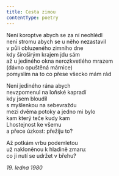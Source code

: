 ```yaml
---
title: Cesta zimou
contentType: poetry
---
```


<section>

Není koroptve abych se za ní neohlédl  
není stromu abych se u něho nezastavil  
v půli obluzeného zimního dne  
kdy široširým krajem jdu sám  
až u jediného okna nerozkvetlého mrazem  
(dávno opuštěná márnice)  
pomyslím na to co přese všecko mám rád

Není jediného rána abych  
nevzpomenul na loňské kapradí  
kdy jsem bloudil  
s myšlenkou na sebevraždu  
mezi dvěma potoky a jedno mi bylo  
kam který teče kudy kam  
Lhostejnost ke všemu  
a přece úzkost: přežiju to?

Až potkám vrbu podemletou  
už nakloněnou k hladině zmaru:  
co ji nutí se udržet v břehu?

_19\. ledna 1980_

</section>
